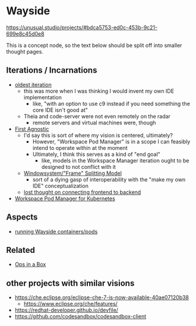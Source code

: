 # Wayside

https://unusual.studio/projects/#bdca5753-ed0c-453b-9c21-699e8c45d0e8

This is a concept node, so the text below should be split off into smaller thought pages.

## Iterations / Incarnations

- [oldest iteration](27z7n-f4d5h-598f1-84z57-f0ecc)
  - this was more when I was thinking I would invent my own IDE implementation
    - like, "with an option to use c9 instead if you need something the core IDE isn't good at"
  - Theia and code-server were not even remotely on the radar
    - remote servers and virtual machines were, though
- [First Agnostic](tjmtj-rx6fh-gwabs-e5vkj-3ws61)
  - I'd say this is sort of where my vision is centered, ultimately?
    - However, "Workspace Pod Manager" is in a scope I can feasibly intend to operate within at the moment
    - Ultimately, I think this serves as a kind of "end goal"
      - like, models in the Workspace Manager iteration ought to be designed to not conflict with it
  - [Windowsystem/"Frame" Splitting Model](mzjfd-q9wp4-wra3t-nzrnc-0k3w7)
    - sort of a dying gasp of interoperability with the "make my own IDE" conceptualization
  - [lost thought on connecting frontend to backend](mwvj1-g9sby-0waxm-40m7s-t4kcn)
- [Workspace Pod Manager for Kubernetes](64g19-6195p-93apg-pnxte-2tpg8)

## Aspects

- [running Wayside containers/pods](e79xr-rxwsc-wzagn-py3zf-k5n0r)

## Related

- [Ops in a Box](0dehw-8kxsa-81amj-gp4kk-td8cw)

## other projects with similar visions

- https://che.eclipse.org/eclipse-che-7-is-now-available-40ae07120b38
  - https://www.eclipse.org/che/features/
- https://redhat-developer.github.io/devfile/
- https://github.com/codesandbox/codesandbox-client
